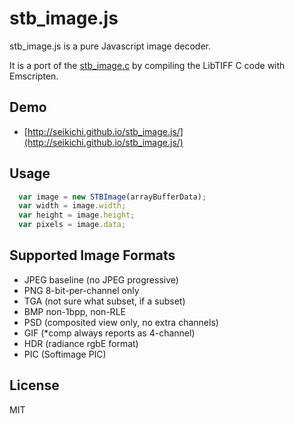 # stb_image.js
stb_image.js is a pure Javascript image decoder.

It is a port of the [stb_image.c](http://nothings.org/) by compiling the LibTIFF C code with Emscripten.

## Demo
- [http://seikichi.github.io/stb_image.js/](http://seikichi.github.io/stb_image.js/)

## Usage
```javascript
  var image = new STBImage(arrayBufferData);
  var width = image.width;
  var height = image.height;
  var pixels = image.data;
```

## Supported Image Formats
- JPEG baseline (no JPEG progressive)
- PNG 8-bit-per-channel only
- TGA (not sure what subset, if a subset)
- BMP non-1bpp, non-RLE
- PSD (composited view only, no extra channels)
- GIF (*comp always reports as 4-channel)
- HDR (radiance rgbE format)
- PIC (Softimage PIC)

## License
MIT

